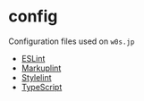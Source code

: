 # config

Configuration files used on `w0s.jp`

- [ESLint](packages/eslint)
- [Markuplint](packages/markuplint)
- [Stylelint](packages/stylelint)
- [TypeScript](packages/typescript)
